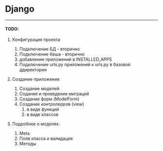 # Django
---
#### TODO:
1) Конфигурация проекта
   1) Подключение БД - вторично
   2) Подключение Кеша - вторично
   3) добавление приложений в INSTALLED_APPS
   4) Подключение urls.py приложений к urls.py в базовой ддиректории

2) Создание приложения
   1) Создание моделей
   2) Содание и проведение миграций
   3) Создание форм (ModelForm)
   4) Создание контролерров (view)
      1) в виде функций
      2) в виде классов

3) Подробнее о моделях:
   1) Meta
   2) Поля класса и валидация
   3) Методы
